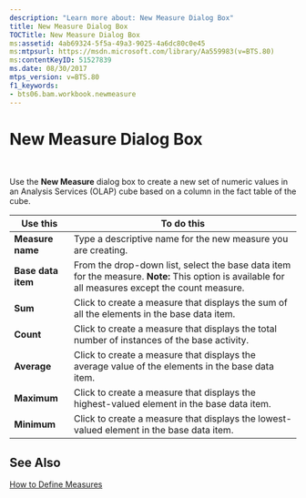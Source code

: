 ```yaml
---
description: "Learn more about: New Measure Dialog Box"
title: New Measure Dialog Box
TOCTitle: New Measure Dialog Box
ms:assetid: 4ab69324-5f5a-49a3-9025-4a6dc80c0e45
ms:mtpsurl: https://msdn.microsoft.com/library/Aa559983(v=BTS.80)
ms:contentKeyID: 51527839
ms.date: 08/30/2017
mtps_version: v=BTS.80
f1_keywords:
- bts06.bam.workbook.newmeasure
---
```


# New Measure Dialog Box

 

Use the **New Measure** dialog box to create a new set of numeric values in an Analysis Services (OLAP) cube based on a column in the fact table of the cube.

<table>
<thead>
<tr class="header">
<th>Use this</th>
<th>To do this</th>
</tr>
</thead>
<tbody>
<tr class="odd">
<td><strong>Measure name</strong></td>
<td>Type a descriptive name for the new measure you are creating.</td>
</tr>
<tr class="even">
<td><strong>Base data item</strong></td>
<td>From the drop-down list, select the base data item for the measure. <strong>Note:</strong> This option is available for all measures except the count measure.</td>
</tr>
<tr class="odd">
<td><strong>Sum</strong></td>
<td>Click to create a measure that displays the sum of all the elements in the base data item.</td>
</tr>
<tr class="even">
<td><strong>Count</strong></td>
<td>Click to create a measure that displays the total number of instances of the base activity.</td>
</tr>
<tr class="odd">
<td><strong>Average</strong></td>
<td>Click to create a measure that displays the average value of the elements in the base data item.</td>
</tr>
<tr class="even">
<td><strong>Maximum</strong></td>
<td>Click to create a measure that displays the highest-valued element in the base data item.</td>
</tr>
<tr class="odd">
<td><strong>Minimum</strong></td>
<td>Click to create a measure that displays the lowest-valued element in the base data item.</td>
</tr>
</tbody>
</table>


## See Also

[How to Define Measures](https://msdn.microsoft.com/library/aa562124\(v=bts.80\))

